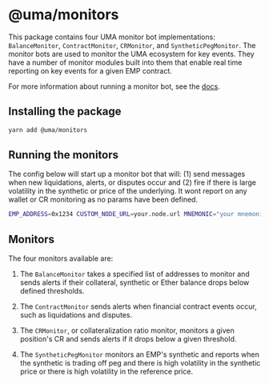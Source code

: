 # @uma/monitors

This package contains four UMA monitor bot implementations: `BalanceMonitor`, `ContractMonitor`, `CRMonitor`, and `SyntheticPegMonitor`. The monitor bots are used to monitor the UMA ecosystem for key events. They have a number of monitor modules built into them that enable real time reporting on key events for a given EMP contract.

For more information about running a monitor bot, see the [docs](https://docs.umaproject.org/developers/bots).

## Installing the package

```bash
yarn add @uma/monitors
```

## Running the monitors

The config below will start up a monitor bot that will: (1) send messages when new liquidations, alerts, or disputes occur and (2) fire if there is large volatility in the synthetic or price of the underlying. It wont report on any wallet or CR monitoring as no params have been defined.

```bash
EMP_ADDRESS=0x1234 CUSTOM_NODE_URL=your.node.url MNEMONIC="your mnemonic here" monitors --network mainnet_mnemonic
```

## Monitors

The four monitors available are:

1. The `BalanceMonitor` takes a specified list of addresses to monitor and sends alerts if their collateral, synthetic or Ether balance drops below defined thresholds.

1. The `ContractMonitor` sends alerts when financial contract events occur, such as liquidations and disputes.

1. The `CRMonitor`, or collateralization ratio monitor, monitors a given position's CR and sends alerts if it drops below a given threshold.

1. The `SyntheticPegMonitor` monitors an EMP's synthetic and reports when the synthetic is trading off peg and there is high volatility in the synthetic price or there is high volatility in the reference price.
